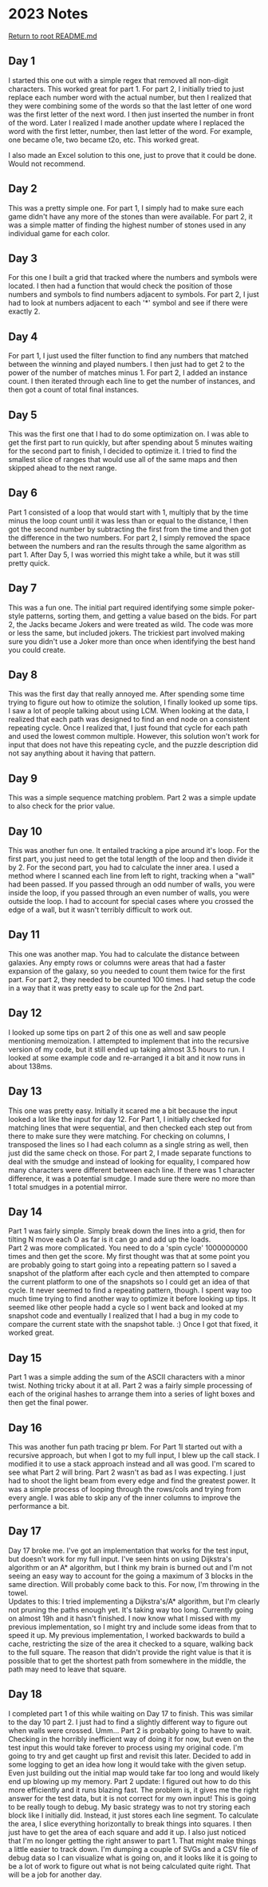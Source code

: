 # 2023 Notes

[Return to root README.md](../README.md)

## Day 1

I started this one out with a simple regex that removed all non-digit characters.  This worked great for part 1.  For part 2, I initially tried to just replace each number word with the actual number, but then I realized that they were combining some of the words so that the last letter of one word was the first letter of the next word. I then just inserted the number in front of the word.  Later I realized I made another update where I replaced the word with the first letter, number, then last letter of the word.  For example, one became o1e, two became t2o, etc.  This worked great.

I also made an Excel solution to this one, just to prove that it could be done.  Would not recommend.

## Day 2

This was a pretty simple one. For part 1, I simply had to make sure each game didn't have any more of the stones than were available.  For part 2, it was a simple matter of finding the highest number of stones used in any individual game for each color.  

## Day 3

For this one I built a grid that tracked where the numbers and symbols were located.  I then had a function that would check the position of those numbers and symbols to find numbers adjacent to symbols.  For part 2, I just had to look at numbers adjacent to each '*' symbol and see if there were exactly 2.

## Day 4

For part 1, I just used the filter function to find any numbers that matched between the winning and played numbers.  I then just had to get 2 to the power of the number of matches minus 1.  For part 2, I added an instance count.  I then iterated through each line to get the number of instances, and then got a count of total final instances.

## Day 5

This was the first one that I had to do some optimization on.  I was able to get the first part to run quickly, but after spending about 5 minutes waiting for the second part to finish, I decided to optimize it.  I tried to find the smallest slice of ranges that would use all of the same maps and then skipped ahead to the next range.

## Day 6

Part 1 consisted of a loop that would start with 1, multiply that by the time minus the loop count until it was less than or equal to the distance, I then got the second number by subtracting the first from the time and then got the difference in the two numbers.
For part 2, I simply removed the space between the numbers and ran the results through the same algorithm as part 1.  After Day 5, I was worried this might take a while, but it was still pretty quick.

## Day 7

This was a fun one.  The initial part required identifying some simple poker-style patterns, sorting them, and getting a value based on the bids.  For part 2, the Jacks became Jokers and were treated as wild.  The code was more or less the same, but included jokers.  The trickiest part involved making sure you didn't use a Joker more than once when identifying the best hand you could create.

## Day 8

This was the first day that really annoyed me.  After spending some time trying to figure out how to otimize the solution, I finally looked up some tips.  I saw a lot of people talking about using LCM.  When looking at the data, I realized that each path was designed to find an end node on a consistent repeating cycle.  Once I realized that, I just found that cycle for each path and used the lowest common multiple.  However, this solution won't work for input that does not have this repeating cycle, and the puzzle description did not say anything about it having that pattern.

## Day 9

This was a simple sequence matching problem.  Part 2 was a simple update to also check for the prior value.

## Day 10

This was another fun one.  It entailed tracking a pipe around it's loop.  For the first part, you just need to get the total length of the loop and then divide it by 2.  For the second part, you had to calculate the inner area.  I used a method where I scanned each line from left to right, tracking when a "wall" had been passed.  If you passed through an odd number of walls, you were inside the loop, if you passed through an even number of walls, you were outside the loop.  I had to account for special cases where you crossed the edge of a wall, but it wasn't terribly difficult to work out.

## Day 11

This one was another map.  You had to calculate the distance between galaxies.  Any empty rows or columns were areas that had a faster expansion of the galaxy, so you needed to count them twice for the first part.  For part 2, they needed to be counted 100 times.  I had setup the code in a way that it was pretty easy to scale up for the 2nd part.

## Day 12

I looked up some tips on part 2 of this one as well and saw people mentioning memoization.  I attempted to implement that into the recursive version of my code, but it still ended up taking almost 3.5 hours to run.  I looked at some example code and re-arranged it a bit and it now runs in about 138ms.

## Day 13

This one was pretty easy.  Initially it scared me a bit because the input looked a lot like the input for day 12. For Part 1, I initially checked for matching lines that were sequential, and then checked each step out from there to make sure they were matching.  For checking on columns, I transposed the lines so I had each column as a single string as well, then just did the same check on those.  For part 2, I made separate functions to deal with the smudge and instead of looking for equality, I compared how many characters were different between each line.  If there was 1 character difference, it was a potential smudge.  I made sure there were no more than 1 total smudges in a potential mirror.

## Day 14

Part 1 was fairly simple.  Simply break down the lines into a grid, then for tilting N move each O as far is it can go and add up the loads.  
Part 2 was more complicated.  You need to do a 'spin cycle' 1000000000 times and then get the score.  My first thought was that at some point you are probably going to start going into a repeating pattern so I saved a snapshot of the platform after each cycle and then attempted to compare the current platform to one of the snapshots so I could get an idea of that cycle.  It never seemed to find a repeating pattern, though.  I spent way too much time trying to find another way to optimize it before looking up tips.  It seemed like other people hadd a cycle so I went back and looked at my snapshot code and eventually I realized that I had a bug in my code to compare the current state with the snapshot table. :)  Once I got that fixed, it worked great.

## Day 15

Part 1 was a simple adding the sum of the ASCII characters with a minor twist.  Nothing tricky about it at all.
Part 2 was a fairly simple processing of each of the original hashes to arrange them into a series of light boxes and then get the final power.

## Day 16

This was another fun path tracing pr blem.  For Part 1I started out with a recursive approach, but when I got to my full input, I blew up the call stack.  I modified it to use a stack approach instead and all was good.  I'm scared to see what Part 2 will bring. 
Part 2 wasn't as bad as I was expecting.  I just had to shoot the light beam from every edge and find the greatest power.  It was a simple process of looping through the rows/cols and trying from every angle.  I was able to skip any of the inner columns to improve the performance a bit.

## Day 17

Day 17 broke me.  I've got an implementation that works for the test input, but doesn't work for my full input.  I've seen hints on using Dijkstra's algorithm or an A* algorithm, but I think my brain is burned out and I'm not seeing an easy way to account for the going a maximum of 3 blocks in the same direction.  Will probably come back to this.  For now, I'm throwing in the towel.  
Updates to this:  I tried implementing a Dijkstra's/A* algorithm, but I'm clearly not pruning the paths enough yet.  It's taking way too long.  Currently going on almost 19h and it hasn't finished.  I now know what I missed with my previous implementation, so I might try and include some ideas from that to speed it up.  My previous implementation, I worked backwards to build a cache, restricting the size of the area it checked to a square, walking back to the full square.  The reason that didn't provide the right value is that it is possible that to get the shortest path from somewhere in the middle, the path may need to leave that square.

## Day 18

I completed part 1 of this while waiting on Day 17 to finish.  This was similar to the day 10 part 2.  I just had to find a slightly different way to figure out when walls were crossed.
Umm... Part 2 is probably going to have to wait.  Checking in the horribly inefficient way of doing it for now, but even on the test input this would take forever to process using my original code.  I'm going to try and get caught up first and revisit this later.  Decided to add in some logging to get an idea how long it would take with the given setup.  Even just building out the initial map would take far too long and would likely end up blowing up my memory. 
Part 2 update: I figured out how to do this more efficiently and it runs blazing fast.  The problem is, it gives me the right answer for the test data, but it is not correct for my own input!  This is going to be really tough to debug.  My basic strategy was to not try storing each block like I initially did.  Instead, it just stores each line segment.  To calculate the area, I slice everything horizontally to break things into squares.  I then just have to get the area of each square and add it up.  I also just noticed that I'm no longer getting the right answer to part 1.  That might make things a little easier to track down.  I'm dumping a couple of SVGs and a CSV file of debug data so I can visualize what is going on, and it looks like it is going to be a lot of work to figure out what is not being calculated quite right.  That will be a job for another day.

